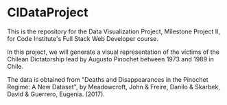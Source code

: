 # CIDataProject

This is the repository for the Data Visualization Project, Milestone Project II, for Code Institute's Full Stack Web Developer 
course. 

In this project, we will generate a visual representation of the victims of the Chilean Dictatorship lead by Augusto Pinochet 
between 1973 and 1989 in Chile.

The data is obtained from "Deaths and Disappearances in the Pinochet Regime: A New Dataset", by Meadowcroft, John & Freire, 
Danilo & Skarbek, David & Guerrero, Eugenia. (2017). 
